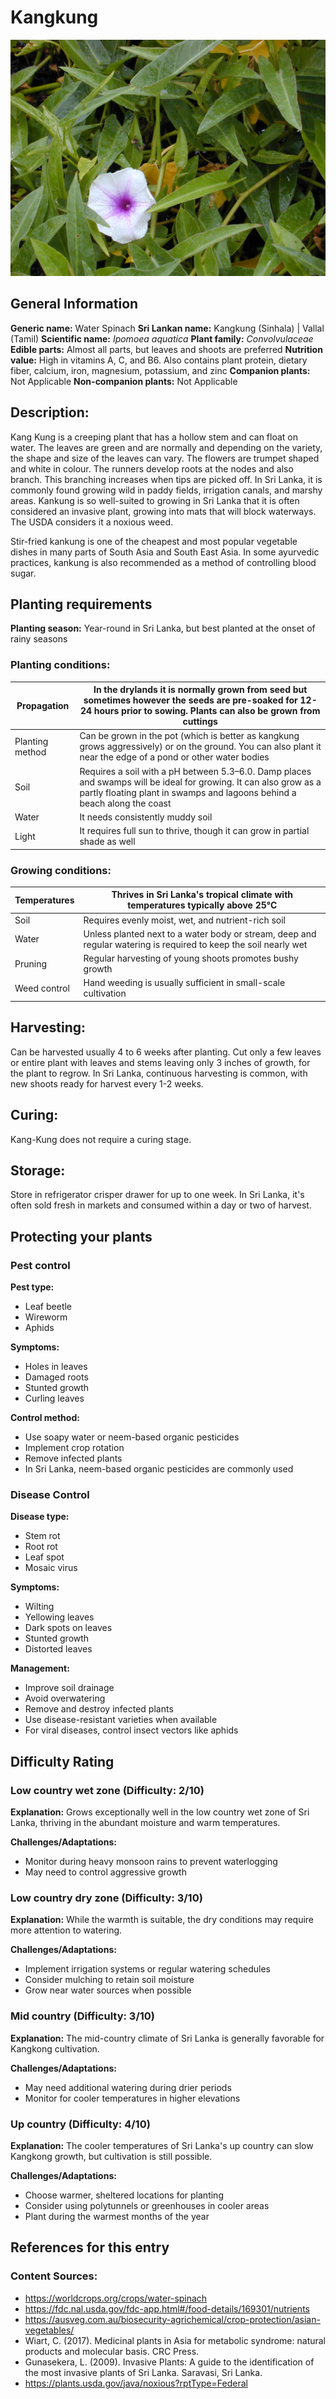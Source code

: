 # Kangkung
![Kang-Kung.jpeg](../../assets/images/Kang-Kung.jpeg "Image from Wikimedia Commons")
    
## General Information
**Generic name:** Water Spinach
**Sri Lankan name:** Kangkung (Sinhala) | Vallal (Tamil)
**Scientific name:** _Ipomoea aquatica_
**Plant family:** _Convolvulaceae_
**Edible parts:** Almost all parts, but leaves and shoots are preferred
**Nutrition value:** High in vitamins A, C, and B6. Also contains plant protein, dietary fiber, calcium, iron, magnesium, potassium, and zinc
**Companion plants:** Not Applicable
**Non-companion plants:** Not Applicable

## Description:
Kang Kung is a creeping plant that has a hollow stem and can float on water. The leaves are green and are normally and depending on the variety, the shape and size of the leaves can vary. The flowers are trumpet shaped and white in colour. The runners develop roots at the nodes and also branch. This branching increases when tips are picked off. In Sri Lanka, it is commonly found growing wild in paddy fields, irrigation canals, and marshy areas. Kankung is so well-suited to growing in Sri Lanka that it is often considered an invasive plant, growing into mats that will block waterways. The USDA considers it a noxious weed. 

Stir-fried kankung is one of the cheapest and most popular vegetable dishes in many parts of South Asia and South East Asia. In some ayurvedic practices, kankung is also recommended as a method of controlling blood sugar. 

## Planting requirements
**Planting season:** Year-round in Sri Lanka, but best planted at the onset of rainy seasons

### Planting conditions:
| Propagation | In the drylands it is normally grown from seed but sometimes however the seeds are pre-soaked for 12-24 hours prior to sowing. Plants can also be grown from cuttings                                 |
|----|----|
| Planting method | Can be grown in the pot (which is better as kangkung grows aggressively) or on the ground. You can also plant it near the edge of a pond or other water bodies |
| Soil | Requires a soil with a pH between 5.3–6.0. Damp places and swamps will be ideal for growing. It can also grow as a partly floating plant in swamps and lagoons behind a beach along the coast |
| Water | It needs consistently muddy soil |
| Light | It requires full sun to thrive, though it can grow in partial shade as well |

### Growing conditions:
| Temperatures | Thrives in Sri Lanka's tropical climate with temperatures typically above 25°C |
|----|----|
| Soil | Requires evenly moist, wet, and nutrient-rich soil |
| Water | Unless planted next to a water body or stream, deep and regular watering is required to keep the soil nearly wet |
| Pruning | Regular harvesting of young shoots promotes bushy growth |
| Weed control | Hand weeding is usually sufficient in small-scale cultivation |

## Harvesting:
Can be harvested usually 4 to 6 weeks after planting. Cut only a few leaves or entire plant with leaves and stems leaving only 3 inches of growth, for the plant to regrow. In Sri Lanka, continuous harvesting is common, with new shoots ready for harvest every 1-2 weeks.

## Curing: 
Kang-Kung does not require a curing stage.

## Storage: 
Store in refrigerator crisper drawer for up to one week. In Sri Lanka, it's often sold fresh in markets and consumed within a day or two of harvest.

## Protecting your plants
### Pest control
**Pest type:**
- Leaf beetle
- Wireworm
- Aphids

**Symptoms:**
- Holes in leaves
- Damaged roots
- Stunted growth
- Curling leaves

**Control method:**
- Use soapy water or neem-based organic pesticides
- Implement crop rotation
- Remove infected plants
- In Sri Lanka, neem-based organic pesticides are commonly used

### Disease Control
**Disease type:**
- Stem rot
- Root rot
- Leaf spot
- Mosaic virus

**Symptoms:**
- Wilting
- Yellowing leaves
- Dark spots on leaves
- Stunted growth
- Distorted leaves

**Management:**
- Improve soil drainage
- Avoid overwatering
- Remove and destroy infected plants
- Use disease-resistant varieties when available
- For viral diseases, control insect vectors like aphids

## Difficulty Rating
### Low country wet zone (Difficulty: 2/10)
**Explanation:** Grows exceptionally well in the low country wet zone of Sri Lanka, thriving in the abundant moisture and warm temperatures.

**Challenges/Adaptations:**
- Monitor during heavy monsoon rains to prevent waterlogging
- May need to control aggressive growth

### Low country dry zone (Difficulty: 3/10)
**Explanation:** While the warmth is suitable, the dry conditions may require more attention to watering.

**Challenges/Adaptations:**
- Implement irrigation systems or regular watering schedules
- Consider mulching to retain soil moisture
- Grow near water sources when possible

### Mid country (Difficulty: 3/10)
**Explanation:** The mid-country climate of Sri Lanka is generally favorable for Kangkong cultivation.

**Challenges/Adaptations:**
- May need additional watering during drier periods
- Monitor for cooler temperatures in higher elevations

### Up country (Difficulty: 4/10)
**Explanation:** The cooler temperatures of Sri Lanka's up country can slow Kangkong growth, but cultivation is still possible.

**Challenges/Adaptations:**
- Choose warmer, sheltered locations for planting
- Consider using polytunnels or greenhouses in cooler areas
- Plant during the warmest months of the year

## References for this entry
### Content Sources:
- https://worldcrops.org/crops/water-spinach
- https://fdc.nal.usda.gov/fdc-app.html#/food-details/169301/nutrients
- https://ausveg.com.au/biosecurity-agrichemical/crop-protection/asian-vegetables/
- Wiart, C. (2017). Medicinal plants in Asia for metabolic syndrome: natural products and molecular basis. CRC Press.
- Gunasekera, L. (2009). Invasive Plants: A guide to the identification of the most invasive plants of Sri Lanka. Saravasi, Sri Lanka.
- https://plants.usda.gov/java/noxious?rptType=Federal
